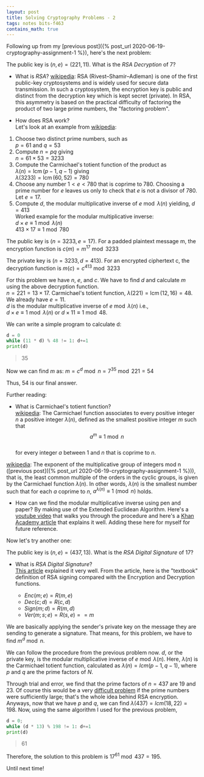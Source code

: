 ```yaml
---
layout: post
title: Solving Cryptography Problems - 2
tags: notes bits-f463
contains_math: true
---
```


Following up from my [previous post]({% post_url 2020-06-19-cryptography-assignment-1 %}), here's the next problem:

The public key is $(n, e) = (221, 11)$. What is the _RSA Decryption_ of $7$?

- What is _RSA_?
[wikipedia](https://en.wikipedia.org/wiki/RSA_(cryptosystem)): RSA (Rivest–Shamir–Adleman) is one of the first public-key cryptosystems and is widely used for secure data transmission. In such a cryptosystem, the encryption key is public and distinct from the decryption key which is kept secret (private). In RSA, this asymmetry is based on the practical difficulty of factoring the product of two large prime numbers, the "factoring problem". 

- How does RSA work?  
Let's look at an example from [wikipedia](https://en.wikipedia.org/wiki/RSA_(cryptosystem)#Example):  

1. Choose two distinct prime numbers, such as  
$p = 61$ and $q = 53$
1. Compute $n = pq$ giving  
$n = 61 \times 53 = 3233$
1. Compute the Carmichael's totient function of the product as  
$\lambda (n)=\operatorname {lcm} (p-1,q-1)$ giving  
$\lambda (3233)=\operatorname {lcm} (60,52)=780$
1. Choose any number $1 \lt e \lt 780$ that is coprime to $780$. Choosing a prime number for $e$ leaves us only to check that $e$ is not a divisor of $780$. Let $e = 17$.
1. Compute $d$, the modular multiplicative inverse of $e \bmod \lambda(n)$ yielding, $d = 413$  
    Worked example for the modular multiplicative inverse:  
    $d\times e \equiv 1{\bmod {\lambda }}(n)$  
    $413\times 17 \equiv 1{\bmod {7}}80$

The public key is $(n = 3233, e = 17)$. For a padded plaintext message m, the encryption function is $c(m)=m^{17} \bmod 3233$

The private key is $(n = 3233, d = 413)$. For an encrypted ciphertext c, the decryption function is $m(c)=c^{413} \bmod 3233$

For this problem we have $n$, $e$, and $c$. We have to find $d$ and calculate $m$ using the above decryption function.  
$n = 221 = 13 \times 17$. Carmichael's totient function, $\lambda (221)=\operatorname {lcm} (12,16)=48$. We already have $e = 11$.  
$d$ is the modular multiplicative inverse of $e \bmod \lambda(n)$ i.e.,  
$d \times e \equiv 1 \bmod \lambda (n)$ or $d \times 11 \equiv 1 \bmod 48$.  

We can write a simple program to calculate d:

```python
d = 0
while (11 * d) % 48 != 1: d+=1
print(d)
```

> 35

Now we can find $m$ as: $m = c ^ d \bmod n = 7 ^{35} \bmod 221 = 54$

Thus, 54 is our final answer.

Further reading:
- What is Carmichael's totient function?  
[wikipedia](https://en.wikipedia.org/wiki/Carmichael_function): The Carmichael function associates to every positive integer $n$ a positive integer $\lambda (n)$, defined as the smallest positive integer $m$ such that  
$$ a^m \equiv 1 \bmod n $$  
for every integer $a$ between $1$ and $n$ that is coprime to $n$. 

[wikipedia](https://en.wikipedia.org/wiki/Multiplicative_group_of_integers_modulo_n#General_composite_numbers): The exponent of the multiplicative group of integers mod n ([previous post]({% post_url 2020-06-19-cryptography-assignment-1 %})), that is, the least common multiple of the orders in the cyclic groups, is given by the Carmichael function $\lambda (n)$. In other words, $\lambda (n)$ is the smallest number such that for each $a$ coprime to $n$, $a^{\lambda(n)} \equiv 1 \pmod n$ holds.

- How can we find the modular multiplicative inverse using pen and paper?
By making use of the Extended Euclidean Algorithm. Here's a [youtube video](https://www.youtube.com/watch?v=fz1vxq5ts5I) that walks you through the procedure and here's a [Khan Academy article](https://www.khanacademy.org/computing/computer-science/cryptography/modarithmetic/a/the-euclidean-algorithm) that explains it well. Adding these here for myself for future reference.

Now let's try another one:

The public key is $(n, e) = (437, 13)$. What is the _RSA Digital Signature_ of $17$?

- What is _RSA Digital Signature_?  
[This article](https://www.cs.cornell.edu/courses/cs5430/2015sp/notes/rsa_sign_vs_dec.php) explained it very well. From the article, here is the "textbook" definition of RSA signing compared with the Encryption and Decryption functions.

    - $Enc(m; e) = R(m,e)$  
    - $Dec(c; d) = R(c,d)$  
    - $Sign(m; d) = R(m,d)$  
    - $Ver(m; s; e) = R(s,e) == m$  

We are basically applying the sender's private key on the message they are sending to generate a signature. That means, for this problem, we have to find $m^d \bmod n$.

We can follow the procedure from the previous problem now. $d$, or the private key, is the modular multiplicative inverse of $e \bmod \lambda (n)$. Here, $\lambda (n)$ is the Carmichael totient function, calculated as $\lambda (n) = lcm (p-1, q-1)$, where $p$ and $q$ are the prime factors of $N$. 

Through trial and error, we find that the prime factors of $n = 437$ are $19$ and $23$. Of course this would be a very [difficult problem](https://en.wikipedia.org/wiki/Integer_factorization) if the prime numbers were sufficiently large; that's the whole idea behind RSA encryption. Anyways, now that we have $p$ and $q$, we can find $\lambda (437) = lcm (18, 22) = 198$. Now, using the same algorithm I used for the previous problem,

```python
d = 0;
while (d * 13) % 198 != 1: d+=1
print(d)
```
> 61

Therefore, the solution to this problem is $17^{61}\bmod 437 = 195$.

Until next time!
